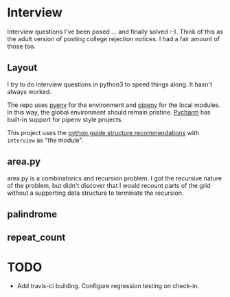 # Interview

Interview questions I've been posed ... and finally solved :-). Think of this as the adult version of posting college
rejection notices. I had a fair amount of those too.

## Layout

I try to do interview questions in python3 to speed things along. It hasn't always worked.

The repo uses [pyenv](https://github.com/pyenv/pyenv#simple-python-version-management-pyenv) for the environment and 
[pipenv](https://pipenv.readthedocs.io/en/latest/) for the local modules. In this way, the global environment should remain pristine.
[Pycharm](https://www.jetbrains.com/pycharm/) has built-in support for pipenv style projects. 

This project uses the [python guide structure recommendations](https://docs.python-guide.org/writing/structure/) with `interview` as "the module". 

## area.py

area.py is a combinatorics and recursion problem. I got the recursive nature of the problem, but didn't discover 
that I would recount parts of the grid without a supporting data structure to terminate the recursion.

## palindrome

## repeat_count


# TODO

* Add travis-ci building. Configure regression testing on check-in.

